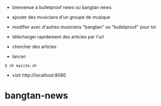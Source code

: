 - bienvenue à bulletproof news ou bangtan news

- ajouter des musicians d'un groupe de musique
- modifier avec d'autres musiciens "bangtan" ou "bulletproof" pour toi
- télécharger rapidement des articles par l'url 
- chercher des articles

- lancer:
```
$ sh mysite.sh
```
- visit http://localhost:8080


# bangtan-news
